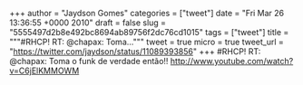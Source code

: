 
+++
author = "Jaydson Gomes"
categories = ["tweet"]
date = "Fri Mar 26 13:36:55 +0000 2010"
draft = false
slug = "5555497d2b8e492bc8694ab89756f2dc76cd1015"
tags = ["tweet"]
title = """#RHCP!  RT: @chapax: Toma..."""
tweet = true
micro = true
tweet_url = "https://twitter.com/jaydson/status/11089393856"
+++
#RHCP!  RT: @chapax: Toma o funk de verdade então!! http://www.youtube.com/watch?v=C6jElKMMOWM
